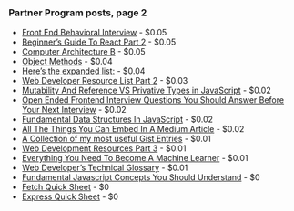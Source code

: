 ### Partner Program posts, page 2

- [Front End Behavioral Interview](https://medium.com/p/front-end-behavioral-interview-bf5c079f7461) - $0.05
- [Beginner’s Guide To React Part 2](https://medium.com/p/introductory-react-part-2-cda01615a186) - $0.05
- [Computer Architecture B](https://medium.com/p/computer-architecture-b-9e7040fe277e) - $0.05
- [Object Methods](https://medium.com/p/object-methods-4066ed24b214) - $0.04
- [Here’s the expanded list:](https://medium.com/p/awesome-list-of-awesome-lists-f1bbcd632fd0) - $0.04
- [Web Developer Resource List Part 2](https://medium.com/p/web-developer-resource-list-part-2-9c5cb56ab263) - $0.03
- [Mutability And Reference VS Privative Types in JavaScript](https://medium.com/p/mutability-and-reference-vs-privative-types-in-javascript-5294422db4b0) - $0.02
- [Open Ended Frontend Interview Questions You Should Answer Before Your Next Interview](https://medium.com/p/open-ended-frontend-interview-questions-you-should-answer-before-your-next-interview-7c9722712521) - $0.02
- [Fundamental Data Structures In JavaScript](https://medium.com/p/fundamental-data-structures-in-javascript-8f9f709c15b4) - $0.02
- [All The Things You Can Embed In A Medium Article](https://medium.com/p/all-the-things-you-can-embed-in-a-medium-article-b03a85c65d86) - $0.02
- [A Collection of my most useful Gist Entries](https://medium.com/p/a-collection-of-my-most-useful-gist-entries-f4314f3ba3ab) - $0.01
- [Web Development Resources Part 3](https://medium.com/p/web-development-resources-part-3-f862ceb2b82a) - $0.01
- [Everything You Need To Become A Machine Learner](https://medium.com/p/everything-you-need-to-become-a-machine-learner-382ee243f23c) - $0.01
- [Web Developer’s Technical Glossary](https://medium.com/p/web-developers-technical-glossary-2066beae5e96) - $0.01
- [Fundamental Javascript Concepts You Should Understand](https://medium.com/p/fundamental-javascript-concepts-you-should-understand-81c4d839b827) - $0
- [Fetch Quick Sheet](https://medium.com/p/fetch-quick-sheet-8872650742b4) - $0
- [Express Quick Sheet](https://medium.com/p/express-quick-sheet-8f93762c59ca) - $0
